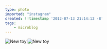 ```yaml
---
type: photo
imported: "instagram"
created: !!timestamp '2012-07-13 21:14:13 -8'
tags:
    - microblog
---
```

![New toy](/media/images/photos/2012/07/1ef4919dea3c535f913d135f4b591735.jpg)
![New toy](/media/images/photos/2012/07/039a5e6cced56e1f4cd5da75800978af.jpg)


